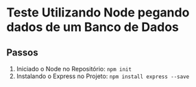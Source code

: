 # Teste Utilizando Node pegando dados de um Banco de Dados

## Passos

1. Iniciado o Node no Repositório: `npm init`
2. Instalando o Express no Projeto: `npm install express --save`
